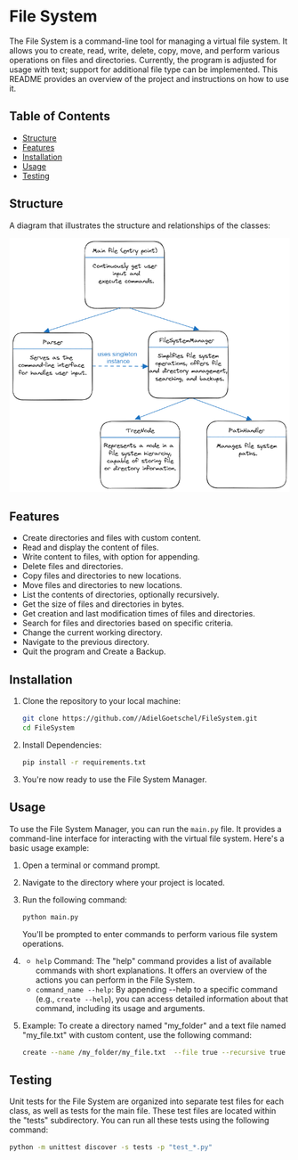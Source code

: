 # File System

The File System is a command-line tool for managing a virtual file system. It allows you to create, read, write, delete, copy, move, and perform various operations on files and directories. 
Currently, the program is adjusted for usage with text; support for additional file type can be implemented.
This README provides an overview of the project and instructions on how to use it.

## Table of Contents
- [Structure](#structure)
- [Features](#features)
- [Installation](#installation)
- [Usage](#usage)
- [Testing](#testing)

## Structure
A diagram that illustrates the structure and relationships of the classes:

![img.png](diagram.png)

## Features

- Create directories and files with custom content.
- Read and display the content of files.
- Write content to files, with option for appending.
- Delete files and directories.
- Copy files and directories to new locations.
- Move files and directories to new locations.
- List the contents of directories, optionally recursively.
- Get the size of files and directories in bytes.
- Get creation and last modification times of files and directories.
- Search for files and directories based on specific criteria.
- Change the current working directory.
- Navigate to the previous directory.
- Quit the program and Create a Backup.

## Installation

1. Clone the repository to your local machine:
   ```bash
   git clone https://github.com//AdielGoetschel/FileSystem.git
   cd FileSystem
2. Install Dependencies:
   ```bash
   pip install -r requirements.txt
3. You're now ready to use the File System Manager.

## Usage

To use the File System Manager, you can run the `main.py` file. It provides a command-line interface for interacting with the virtual file system. Here's a basic usage example:

1. Open a terminal or command prompt.

2. Navigate to the directory where your project is located.

3. Run the following command:
   ```bash
   python main.py
   ```
   You'll be prompted to enter commands to perform various file system operations.

4. - `help` Command: The "help" command provides a list of available commands with short explanations. It offers an overview of the actions you can perform in the File System.
   - `command_name --help`: By appending --help to a specific command (e.g., `create --help`), you can access detailed information about that command, including its usage and arguments.
5. Example: To create a directory named "my_folder" and a text file named "my_file.txt" with custom content, use the following command:
   ```bash
   create --name /my_folder/my_file.txt  --file true --recursive true --content "This is the content of my_file.txt."

## Testing
Unit tests for the File System are organized into separate test files for each class, as well as tests for the main file. These test files are located within the "tests" subdirectory. You can run all these tests using the following command:
```bash
python -m unittest discover -s tests -p "test_*.py"
```



